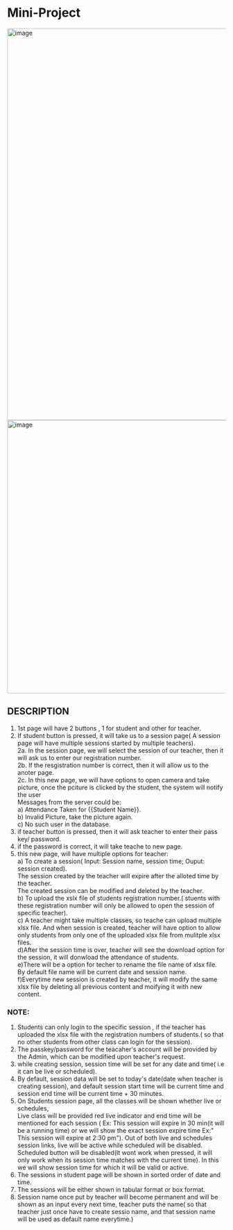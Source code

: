 # Mini-Project
<img width="902" alt="image" src="https://user-images.githubusercontent.com/55504424/151784749-89627cca-609e-4421-bfc9-32c72b51537c.png">
<img width="629" alt="image" src="https://user-images.githubusercontent.com/55504424/151784840-eecf5a52-3f9a-437f-8414-8481386f3e85.png">


## DESCRIPTION
1. 1st page will have 2 buttons , 1 for student and other for teacher.   
2. If student button is pressed, it will take us to a session page( A session page will have multiple sessions started by multiple teachers).  
  2a. In the session page, we will select the session of our teacher, then it will ask us to enter our registration number.  
  2b. If the resgistration number is correct, then it will allow us to the anoter page.  
  2c. In this new page, we will have options to open camera and take picture, once the pciture is clicked by the student, the system will notify the user  
     Messages from the server could be:   
     a) Attendance Taken for {{Student Name}}.  
     b) Invalid Picture, take the picture again.  
     c) No such user in the database.  
3. if teacher button is pressed, then it will ask teacher to enter their pass key/ password.  
4. if the password is correct, it will take teache to new page.  
5. this new page, will have multiple options for teacher:  
   a) To create a session( Input: Session name, session time;  Ouput: session created).  
      The session created by the teacher will expire after the alloted time by the teacher.  
      The created session can be modified and deleted by the teacher.  
   b) To upload the xslx file of students registration number.( stuents with these registration number will only be allowed to open the session of specific teacher).  
   c) A teacher might take multiple classes, so teache can upload multiple xlsx file. And when session is created, teacher will have option to allow only students from only one of the uploaded xlsx file from mulitple xlsx files.  
   d)After the session time is over, teacher will see the download option for the session, it will donwload the attendance of students.  
   e)There will be a option for techer to rename the file name of xlsx file. By default file name will be current date and session name.  
   f)Everytime new session is created by teacher, it will modify the same xlsx file by deleting all previous content and moifying it with new content.  

### NOTE:
1. Students can only login to the specific session , if the teacher has uploaded the xlsx file with the registration numbers of students.( so that no other students from other class can login for the session).  
2. The passkey/password for the teacaher's account will be provided by the Admin, which can be modified upon teacher's request.   
3. while creating session, session time will be set for any date and time( i.e it can be live or scheduled).   
4. By default, session data will be set to today's date(date when teacher is creating session), and default session start time will be current  time and session end time will be current time + 30 minutes.  
5. On Students session page, all the classes will be shown whether live or schedules,  
   Live class will be provided red live indicator and end time will be mentioned for each session ( Ex: This session will expire in 30 min(it will be a running time) or we will show the exact session expire time Ex:" This session will expire at 2:30 pm").
   Out of both live and schedules session links, live will be active while scheduled will be disabled.
   Scheduled button will be disabled(It wont work when pressed, it will only work when its session time matches with the current time). In this we will show session time for which it will be valid or active.   
6. The sessions in student page will be shown in sorted order of date and time.
7. The sessions will be either shown in tabular format or box format.
8. Session name once put by teacher will become permanent and will be shown as an input every next time, teacher puts the name( so that teacher just once have to create sessio name, and that session name will be used as default name everytime.) 
   
      
